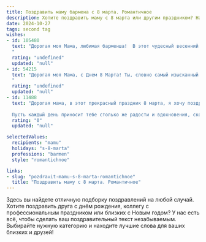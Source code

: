 ```yaml
---
title: Поздравить маму бармена с 8 марта. Романтичное
description: Хотите поздравить маму с 8 марта или другим праздником? Наш ИИ создаст незабываемое поздравление, а вы обязательно выделитесь среди других.  
date: 2024-10-27
tags: second tag
wishes:
- id: 105480
  text: "Дорогая моя Мама, любимая барменша!  В этот чудесный весенний день, 8 Марта, я хочу наполнить твою жизнь таким же ярким и искристым счастьем, каким ты наполняешь бокалы своих гостей.  Пусть твой день будет полон радости, любви и нежности, пусть каждый миг будет таким же приятным, как твой лучший коктейль.  Я бесконечно люблю тебя и ценю твою заботу, твою силу и твою неиссякаемую энергию. С праздником, моя прекрасная Мама!
  "
  rating: "undefined"
  updated: "null"
- id: 54215
  text: "Дорогая моя Мама, с Днем 8 Марта! Ты, словно самый изысканный коктейль, созданный из самых лучших ингредиентов, — очаровательна, нежна, искристая и всегда умеешь создать праздничную атмосферу. Желаю тебе, чтобы каждый день твоей жизни был наполнен радостью, любовью и приятными моментами, как твой любимый напиток.
  "
  rating: "undefined"
  updated: "null"
- id: 11488
  text: "Дорогая мама, в этот прекрасный праздник 8 марта, я хочу поздравить тебя с твоим профессиональным днем! Знаю, что бармен – это не просто работа, а настоящее искусство, которым ты владеешь в совершенстве. Твои руки творят чудеса, превращая обычные ингредиенты в волшебные напитки, которые дарят улыбки и хорошее настроение.
  
  Пусть каждый день приносит тебе столько же радости и вдохновения, сколько ты даришь другим. Пусть любовь и поддержка окружают тебя всегда, и пусть твои творческие идеи сбываются. Ты – моя самая любимая мама и лучший бармен в мире! С праздником, мамочка! Твоя любовь и забота – это самое драгоценное, что у меня есть."
  rating: "0"
  updated: "null"

selectedValues:
  recipients: "mamu"
  holidays: "s-8-marta"
  professions: "barmen"
  style: "romantichnoe"

links:
- slug: "pozdravit-mamu-s-8-marta-romantichnoe"
  title: "Поздравить маму с 8 марта. Романтичное"
---
```


Здесь вы найдете отличную подборку поздравлений на любой случай. 
Хотите поздравить друга с днём рождения, коллегу с профессиональным праздником или близких с Новым годом? У нас есть всё, чтобы сделать ваш поздравительный текст незабываемым. Выбирайте нужную категорию и находите лучшие слова для ваших близких и друзей!
